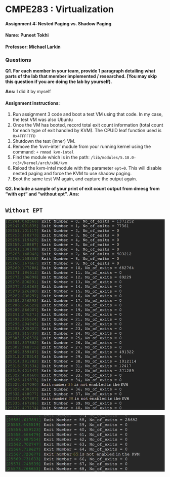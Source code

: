 # CMPE283 : Virtualization

#### Assignment 4: Nested Paging vs. Shadow Paging
#### Name:  Puneet Tokhi
#### Professor: Michael Larkin

### Questions

**Q1. For each member in your team, provide 1 paragraph detailing what parts of the lab that member
implemented / researched. (You may skip this question if you are doing the lab by yourself).**

**Ans:** I did it by myself

#### Assignment instructions:
1. Run assignment 3 code and boot a test VM using that code. In my case, the test VM was also Ubuntu
2. Once the VM has booted, record total exit count information (total count for each type of exit handled by KVM). The CPUID leaf function used is `0x4FFFFFFD`
3. Shutdown the test (inner) VM.
4. Remove the ‘kvm-intel’ module from your running kernel using the command:
◦ `rmmod kvm-intel`
5. Find the module which is in the path: `/lib/modules/5.18.0-rc3+/kernel/arch/x86/kvm`
6. Reload the kvm-intel module with the parameter `ept=0`. This will disable nested paging and force the KVM to use shadow paging.
7. Boot the same test VM again, and capture the output again.

**Q2. Include a sample of your print of exit count output from dmesg from “with ept” and “without ept”.**
**Ans:** 
## `Without EPT`
 ![Screenshot](images/1.png)
 
 ![Screenshot](images/2.png)
